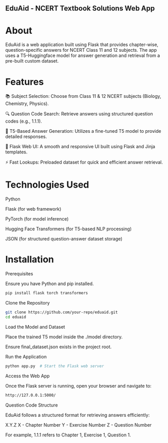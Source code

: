 ## EduAid - NCERT Textbook Solutions Web App

# About 
EduAid is a web application built using Flask that provides chapter-wise, question-specific answers for NCERT Class 11 and 12 subjects. The app uses a T5-Huggingface model for answer generation and retrieval from a pre-built custom dataset.

# Features

📚 Subject Selection: Choose from Class 11 & 12 NCERT subjects (Biology, Chemistry, Physics).

🔍 Question Code Search: Retrieve answers using structured question codes (e.g., 1.1.1).

🤖 T5-Based Answer Generation: Utilizes a fine-tuned T5 model to provide detailed responses.

🎨 Flask Web UI: A smooth and responsive UI built using Flask and Jinja templates.

⚡ Fast Lookups: Preloaded dataset for quick and efficient answer retrieval.

# Technologies Used

Python 

Flask (for web framework)

PyTorch (for model inference)

Hugging Face Transformers (for T5-based NLP processing)

JSON (for structured question-answer dataset storage)

# Installation

Prerequisites

Ensure you have Python and pip installed.
```bash
pip install flask torch transformers
```
Clone the Repository
```bash
git clone https://github.com/your-repo/eduaid.git
cd eduaid
```
Load the Model and Dataset

Place the trained T5 model inside the ./model directory.

Ensure final_dataset.json exists in the project root.

Run the Application
```bash
python app.py  # Start the Flask web server
```
Access the Web App

Once the Flask server is running, open your browser and navigate to:
```bash
http://127.0.0.1:5000/
```
Question Code Structure

EduAid follows a structured format for retrieving answers efficiently:

X.Y.Z
X - Chapter Number
Y - Exercise Number
Z - Question Number

For example, 1.1.1 refers to Chapter 1, Exercise 1, Question 1.

